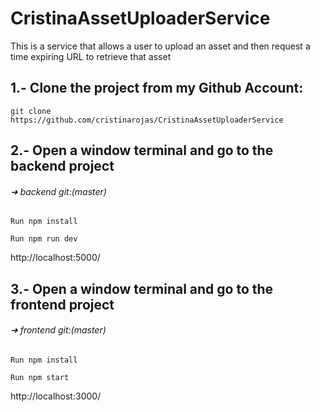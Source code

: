 # CristinaAssetUploaderService

This is a service that allows a user to upload an asset and then request a time expiring URL to retrieve that asset

## 1.- Clone the project from my Github Account:

`git clone https://github.com/cristinarojas/CristinaAssetUploaderService`

## 2.- Open a window terminal and go to the backend project

###### ➜ backend git:(master)

`Run npm install`

`Run npm run dev`

http://localhost:5000/

## 3.- Open a window terminal and go to the frontend project

###### ➜ frontend git:(master)

`Run npm install`

`Run npm start`

http://localhost:3000/
